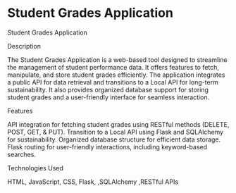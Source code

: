 # Student Grades Application
Student Grades Application

Description

The Student Grades Application is a web-based tool designed to streamline the management of student performance data. It offers features to fetch, manipulate, and store student grades efficiently. The application integrates a public API for data retrieval and transitions to a Local API for long-term sustainability. It also provides organized database support for storing student grades and a user-friendly interface for seamless interaction.

Features

API integration for fetching student grades using RESTful methods (DELETE, POST, GET, & PUT).
Transition to a Local API using Flask and SQLAlchemy for sustainability.
Organized database structure for efficient data storage.
Flask routing for user-friendly interactions, including keyword-based searches.

Technologies Used

HTML, JavaScript, CSS,
Flask,
,SQLAlchemy
,RESTful APIs
